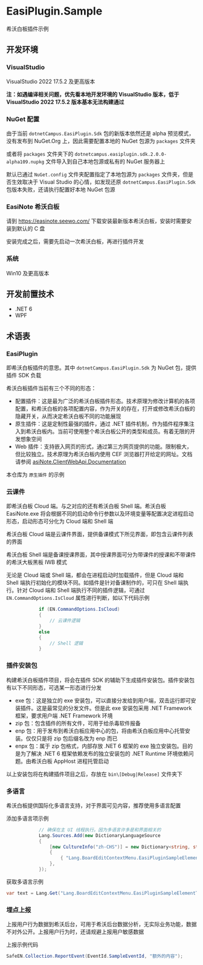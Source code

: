 # EasiPlugin.Sample

希沃白板插件示例

## 开发环境

### VisualStudio

VisualStudio 2022 17.5.2 及更高版本

**注：如遇编译相关问题，优先看本地开发环境的 VisualStudio 版本，低于 VisualStudio 2022 17.5.2 版本基本无法构建通过**

### NuGet 配置

由于当前 `dotnetCampus.EasiPlugin.Sdk` 包的新版本依然还是 alpha 预览模式，没有发布到 NuGet.Org 上，因此需要配置本地的 NuGet 包源为 `packages` 文件夹

或者将 `packages` 文件夹下的 `dotnetcampus.easiplugin.sdk.2.0.0-alpha109.nupkg` 文件导入到自己本地包源或私有的 NuGet 服务器上

默认已通过 `NuGet.config` 文件夹配置指定了本地包源为 `packages` 文件夹，但是否生效取决于 Visual Studio 的心情，如发现还原 `dotnetCampus.EasiPlugin.Sdk` 包版本失败，还请执行配置好本地 NuGet 包源

### EasiNote 希沃白板

请到 https://easinote.seewo.com/ 下载安装最新版本希沃白板，安装时需要安装到默认的 C 盘

安装完成之后，需要先启动一次希沃白板，再进行插件开发

### 系统

Win10 及更高版本

## 开发前置技术

- .NET 6
- WPF

## 术语表

### EasiPlugin

即希沃白板插件的意思。其中 `dotnetCampus.EasiPlugin.Sdk` 为 NuGet 包，提供插件 SDK 负载

希沃白板插件当前有三个不同的形态：

- 配置插件：这是最为广泛的希沃白板插件形态。技术原理为修改计算机的各项配置，和希沃白板的各项配置内容，作为开关的存在，打开或修改希沃白板的隐藏开关，从而决定希沃白板不同的功能展现
- 原生插件：这是定制性最强的插件，通过 .NET 插件机制，作为插件程序集注入到希沃白板内。当前可使用整个希沃白板公开的类型和成员。有着无限的开发想象空间
- Web 插件：支持嵌入网页的形式，通过第三方网页提供的功能。限制极大，但比较独立。技术原理为希沃白板内使用 CEF 浏览器打开给定的网址。文档请参阅 [asiNote.ClientWebApi.Documentation](https://github.com/EasiNote/EasiNote.ClientWebApi.Documentation)

本仓库为 `原生插件` 的示例

### 云课件

即希沃白板 Cloud 端。与之对应的还有希沃白板 Shell 端。希沃白板 EasiNote.exe 将会根据不同的启动命令行参数以及环境变量等配置决定进程启动形态，启动形态可分化为 Cloud 端和 Shell 端

希沃白板 Cloud 端是云课件界面，提供备课模式下所见界面，即包含云课件列表的界面

希沃白板 Shell 端是备课授课界面，其中授课界面可分为带课件的授课和不带课件的希沃大板黑板 IWB 模式

无论是 Cloud 端或 Shell 端，都会在进程启动时加载插件，但是 Cloud 端和 Shell 端执行初始化的模块不同。如插件是针对备课制作的，可只在 Shell 端执行。针对 Cloud 端和 Shell 端执行不同的插件逻辑，可通过 `EN.CommandOptions.IsCloud` 属性进行判断，如以下代码示例

```csharp
            if (EN.CommandOptions.IsCloud)
            {
                // 云课件逻辑
            }
            else
            {
                // Shell 逻辑
            }
```

### 插件安装包

构建希沃白板插件项目，将会在插件 SDK 的辅助下生成插件安装包。插件安装包有以下不同形态，可选某一形态进行分发

- exe 包：这是独立的 exe 安装包，可以直接分发给到用户端，双击运行即可安装插件。这是最常见的分发文件。但是此 exe 安装包采用 .NET Framework 框架，要求用户端 .NET Framework 环境
- zip 包：包含插件的所有文件，可用于给杀毒软件报备
- enp 包：用于发布到希沃白板应用中心的包，将由希沃白板应用中心托管安装。仅仅只是将 zip 包后缀名改为 enp 而已
- enpx 包：属于 zip 包格式，内部存放 .NET 6 框架的 exe 独立安装包。目的是为了解决 .NET 6 框架依赖发布的独立安装包的 .NET Runtime 环境依赖问题。由希沃白板 AppHost 进程托管启动

以上安装包将在构建插件项目之后，存放在 `bin\[Debug|Release]` 文件夹下

### 多语言

希沃白板提供国际化多语言支持，对于界面可见内容，推荐使用多语言配置

添加多语言项示例

```csharp
            // 确保在主 UI 线程执行。因为多语言许多是和界面相关的
            Lang.Sources.Add(new DictionaryLanguageSource
            {
                [new CultureInfo("zh-CHS")] = new Dictionary<string, string>()
                {
                    { "Lang.BoardEditContextMenu.EasiPluginSampleElementTool", "演示工具" },
                },
            });
```

获取多语言示例

```csharp
var text = Lang.Get("Lang.BoardEditContextMenu.EasiPluginSampleElementTool");
```

### 埋点上报

上报用户行为数据到希沃后台，可用于希沃后台数据分析，无实际业务功能，数据不对外公开。上报用户行为时，还请规避上报用户敏感数据

上报示例代码

```csharp
SafeEN.Collection.ReportEvent(EventId.SampleEventId, "额外的内容");
```